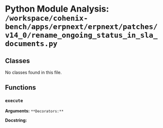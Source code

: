 # Python Module Analysis: `/workspace/cohenix-bench/apps/erpnext/erpnext/patches/v14_0/rename_ongoing_status_in_sla_documents.py`

## Classes

No classes found in this file.


## Functions

### `execute`
**Arguments:** ``
**Decorators:** ``

**Docstring:**
```

```

